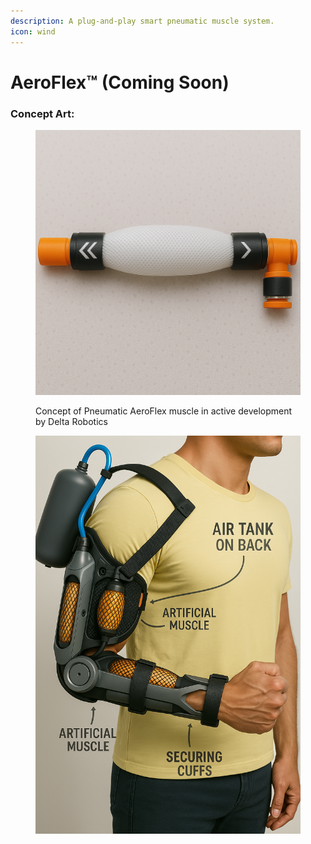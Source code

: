 ```yaml
---
description: A plug-and-play smart pneumatic muscle system.
icon: wind
---
```


# AeroFlex™ (Coming Soon)

### Concept Art:

<figure><img src="../.gitbook/assets/image.png" alt=""><figcaption><p>Concept of Pneumatic AeroFlex muscle in active development by Delta Robotics</p></figcaption></figure>

<figure><img src="../.gitbook/assets/image (2).png" alt=""><figcaption></figcaption></figure>

